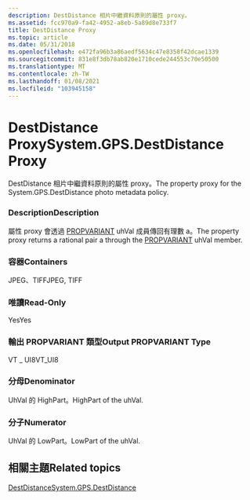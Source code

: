 ```yaml
---
description: DestDistance 相片中繼資料原則的屬性 proxy。
ms.assetid: fcc970a9-fa42-4952-a8eb-5a89d8e733f7
title: DestDistance Proxy
ms.topic: article
ms.date: 05/31/2018
ms.openlocfilehash: e472fa96b3a86aedf5634c47e8358f42dcae1339
ms.sourcegitcommit: 831e8f3db78ab820e1710cede244553c70e50500
ms.translationtype: MT
ms.contentlocale: zh-TW
ms.lasthandoff: 01/08/2021
ms.locfileid: "103945158"
---
```

# <a name="systemgpsdestdistance-proxy"></a><span data-ttu-id="b8854-103">DestDistance Proxy</span><span class="sxs-lookup"><span data-stu-id="b8854-103">System.GPS.DestDistance Proxy</span></span>

<span data-ttu-id="b8854-104">DestDistance 相片中繼資料原則的屬性 proxy。</span><span class="sxs-lookup"><span data-stu-id="b8854-104">The property proxy for the System.GPS.DestDistance photo metadata policy.</span></span>

### <a name="description"></a><span data-ttu-id="b8854-105">Description</span><span class="sxs-lookup"><span data-stu-id="b8854-105">Description</span></span>

<span data-ttu-id="b8854-106">屬性 proxy 會透過 [PROPVARIANT](/windows/win32/api/propidlbase/ns-propidlbase-propvariant) uhVal 成員傳回有理數 a。</span><span class="sxs-lookup"><span data-stu-id="b8854-106">The property proxy returns a rational pair a through the [PROPVARIANT](/windows/win32/api/propidlbase/ns-propidlbase-propvariant) uhVal member.</span></span>

### <a name="containers"></a><span data-ttu-id="b8854-107">容器</span><span class="sxs-lookup"><span data-stu-id="b8854-107">Containers</span></span>

<span data-ttu-id="b8854-108">JPEG、TIFF</span><span class="sxs-lookup"><span data-stu-id="b8854-108">JPEG, TIFF</span></span>

### <a name="read-only"></a><span data-ttu-id="b8854-109">唯讀</span><span class="sxs-lookup"><span data-stu-id="b8854-109">Read-Only</span></span>

<span data-ttu-id="b8854-110">Yes</span><span class="sxs-lookup"><span data-stu-id="b8854-110">Yes</span></span>

### <a name="output-propvariant-type"></a><span data-ttu-id="b8854-111">輸出 PROPVARIANT 類型</span><span class="sxs-lookup"><span data-stu-id="b8854-111">Output PROPVARIANT Type</span></span>

<span data-ttu-id="b8854-112">VT \_ UI8</span><span class="sxs-lookup"><span data-stu-id="b8854-112">VT\_UI8</span></span>

### <a name="denominator"></a><span data-ttu-id="b8854-113">分母</span><span class="sxs-lookup"><span data-stu-id="b8854-113">Denominator</span></span>

<span data-ttu-id="b8854-114">UhVal 的 HighPart。</span><span class="sxs-lookup"><span data-stu-id="b8854-114">HighPart of the uhVal.</span></span>

### <a name="numerator"></a><span data-ttu-id="b8854-115">分子</span><span class="sxs-lookup"><span data-stu-id="b8854-115">Numerator</span></span>

<span data-ttu-id="b8854-116">UhVal 的 LowPart。</span><span class="sxs-lookup"><span data-stu-id="b8854-116">LowPart of the uhVal.</span></span>

## <a name="related-topics"></a><span data-ttu-id="b8854-117">相關主題</span><span class="sxs-lookup"><span data-stu-id="b8854-117">Related topics</span></span>

<dl> <dt>

[<span data-ttu-id="b8854-118">DestDistance</span><span class="sxs-lookup"><span data-stu-id="b8854-118">System.GPS.DestDistance</span></span>](../properties/props-system-gps-destdistance.md)
</dt> </dl>

 

 
